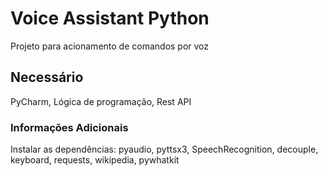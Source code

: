 # Voice Assistant Python
Projeto para acionamento de comandos por voz 

## Necessário
PyCharm, Lógica de programação, Rest API

### Informações Adicionais
Instalar as dependências: pyaudio, pyttsx3, SpeechRecognition, decouple, keyboard, requests, wikipedia, pywhatkit
